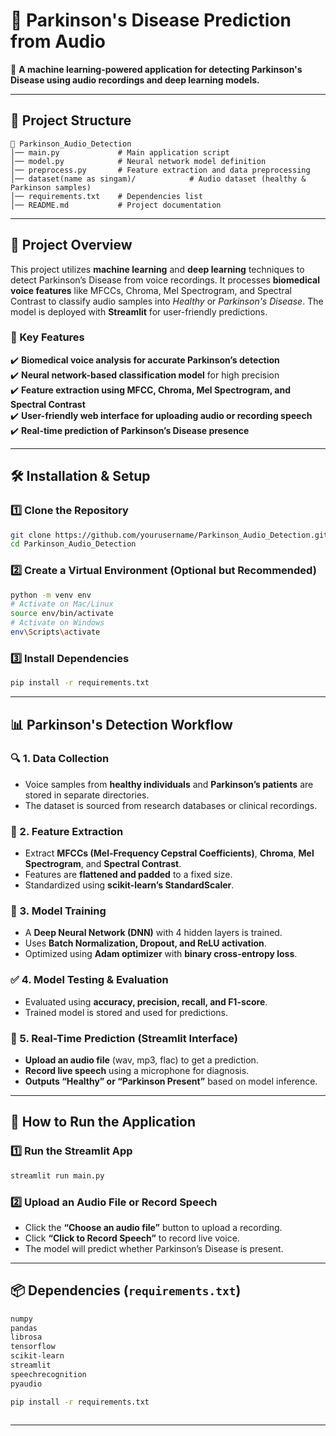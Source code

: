 
# 🧠 Parkinson's Disease Prediction from Audio

🚀 **A machine learning-powered application for detecting Parkinson's Disease using audio recordings and deep learning models.**

---

## 📂 Project Structure

```
📂 Parkinson_Audio_Detection
│── main.py             # Main application script
│── model.py            # Neural network model definition
│── preprocess.py       # Feature extraction and data preprocessing
│── dataset(name as singam)/            # Audio dataset (healthy & Parkinson samples)
│── requirements.txt    # Dependencies list
│── README.md           # Project documentation

```

---

## 🎯 Project Overview

This project utilizes **machine learning** and **deep learning** techniques to detect Parkinson’s Disease from voice recordings. It processes **biomedical voice features** like MFCCs, Chroma, Mel Spectrogram, and Spectral Contrast to classify audio samples into *Healthy* or *Parkinson's Disease*. The model is deployed with **Streamlit** for user-friendly predictions.

### 🚀 Key Features
✔️ **Biomedical voice analysis for accurate Parkinson’s detection**  
✔️ **Neural network-based classification model** for high precision  
✔️ **Feature extraction using MFCC, Chroma, Mel Spectrogram, and Spectral Contrast**  
✔️ **User-friendly web interface for uploading audio or recording speech**  
✔️ **Real-time prediction of Parkinson’s Disease presence**  

---

## 🛠️ Installation & Setup

### 1️⃣ Clone the Repository
```sh
git clone https://github.com/yourusername/Parkinson_Audio_Detection.git  
cd Parkinson_Audio_Detection  
```

### 2️⃣ Create a Virtual Environment (Optional but Recommended)
```sh
python -m venv env  
# Activate on Mac/Linux  
source env/bin/activate  
# Activate on Windows  
env\Scripts\activate  
```

### 3️⃣ Install Dependencies
```sh
pip install -r requirements.txt  
```

---

## 📊 Parkinson's Detection Workflow

### 🔍 1. Data Collection
- Voice samples from **healthy individuals** and **Parkinson’s patients** are stored in separate directories.
- The dataset is sourced from research databases or clinical recordings.

### 🔬 2. Feature Extraction
- Extract **MFCCs (Mel-Frequency Cepstral Coefficients)**, **Chroma**, **Mel Spectrogram**, and **Spectral Contrast**.
- Features are **flattened and padded** to a fixed size.
- Standardized using **scikit-learn’s StandardScaler**.

### 🤖 3. Model Training
- A **Deep Neural Network (DNN)** with 4 hidden layers is trained.
- Uses **Batch Normalization, Dropout, and ReLU activation**.
- Optimized using **Adam optimizer** with **binary cross-entropy loss**.

### ✅ 4. Model Testing & Evaluation
- Evaluated using **accuracy, precision, recall, and F1-score**.
- Trained model is stored and used for predictions.

### 📌 5. Real-Time Prediction (Streamlit Interface)
- **Upload an audio file** (wav, mp3, flac) to get a prediction.
- **Record live speech** using a microphone for diagnosis.
- **Outputs “Healthy” or “Parkinson Present”** based on model inference.

---

## 🚀 How to Run the Application

### 1️⃣ Run the Streamlit App
```sh
streamlit run main.py  
```

### 2️⃣ Upload an Audio File or Record Speech
- Click the **“Choose an audio file”** button to upload a recording.
- Click **“Click to Record Speech”** to record live voice.
- The model will predict whether Parkinson’s Disease is present.

---

## 📦 Dependencies (`requirements.txt`)
```txt
numpy  
pandas  
librosa  
tensorflow  
scikit-learn  
streamlit  
speechrecognition  
pyaudio   
```
```sh
pip install -r requirements.txt
 
```

---



